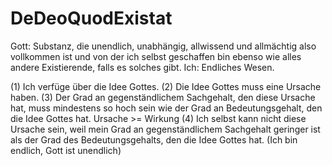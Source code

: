 # DeDeoQuodExistat
Gott:
    Substanz, die unendlich, unabhängig, allwissend und allmächtig also vollkommen ist 
    und von der ich selbst geschaffen bin ebenso wie alles andere Existierende, falls es solches gibt.
Ich:
    Endliches Wesen.

(1) Ich verfüge über die Idee Gottes.
(2) Die Idee Gottes muss eine Ursache haben.
(3) Der Grad an gegenständlichem Sachgehalt, den diese Ursache
    hat, muss mindestens so hoch sein wie der Grad an Bedeutungsgehalt, den die Idee Gottes hat.
    Ursache >= Wirkung
(4) Ich selbst kann nicht diese Ursache sein, weil mein Grad an
    gegenständlichem Sachgehalt geringer ist als der Grad des
    Bedeutungsgehalts, den die Idee Gottes hat. (Ich bin endlich,
    Gott ist unendlich)

